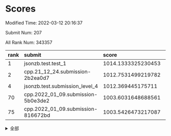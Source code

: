 # Scores

Modified Time: 2022-03-12 20:16:37

Submit Num: 207

All Rank Num: 343357

| rank |               submit               |       score        |       sigma        | pk_num |
| :--- | :--------------------------------- | :----------------- | :----------------- | :----- |
| 1    | jsonzb.test.test_1                 | 1014.1333325230453 | 0.841015305161955  | 6639   |
| 2    | cpp.21_12_24.submission-2b2ea0d7   | 1012.7531499219782 | 0.8107704532710842 | 6633   |
| 4    | jsonzb.test.submission_level_4     | 1012.369445175711  | 0.8085789885189515 | 6630   |
| 70   | cpp.2022_01_09.submission-5b0e3de2 | 1003.6031648688561 | 0.7223264597317149 | 6631   |
| 75   | cpp.2022_01_09.submission-816672bd | 1003.5426473217087 | 0.7103624528929896 | 6633   |


<details>
<summary>全部</summary>

| rank |                 submit                 |       score        |       sigma        | pk_num |
| :--- | :------------------------------------- | :----------------- | :----------------- | :----- |
| 1    | jsonzb.test.test_1                     | 1014.1333325230453 | 0.841015305161955  | 6639   |
| 2    | cpp.21_12_24.submission-2b2ea0d7       | 1012.7531499219782 | 0.8107704532710842 | 6633   |
| 3    | gobigger.level_3.submission_level_3_42 | 1012.484879549435  | 0.811165942800505  | 6637   |
| 4    | jsonzb.test.submission_level_4         | 1012.369445175711  | 0.8085789885189515 | 6630   |
| 5    | gobigger.level_3.submission_level_3_27 | 1012.1288298447564 | 0.8008968835517432 | 6633   |
| 6    | gobigger.level_3.submission_level_3_15 | 1011.6438353028659 | 0.7707000093149898 | 6634   |
| 7    | gobigger.level_3.submission_level_3_36 | 1011.2023701452075 | 0.7559695917198811 | 6637   |
| 8    | gobigger.level_3.submission_level_3_10 | 1011.2016292052771 | 0.7785414306322206 | 6638   |
| 9    | gobigger.level_3.submission_level_3_19 | 1010.9722273518561 | 0.78543020769293   | 6643   |
| 10   | gobigger.level_3.submission_level_3_47 | 1010.7353400652737 | 0.7541677291863181 | 6636   |
| 11   | gobigger.level_3.submission_level_3_30 | 1010.7244640350174 | 0.7780893907709855 | 6636   |
| 12   | gobigger.level_3.submission_level_3_3  | 1010.7029785908109 | 0.7804391390129493 | 6629   |
| 13   | gobigger.level_3.submission_level_3_21 | 1010.6293831010381 | 0.770072629763886  | 6638   |
| 14   | gobigger.level_3.submission_level_3_18 | 1010.5047367596421 | 0.7799602712619014 | 6638   |
| 15   | gobigger.level_3.submission_level_3_48 | 1010.5021124372907 | 0.7573189323414752 | 6633   |
| 16   | gobigger.level_3.submission_level_3_9  | 1010.5007565738875 | 0.74402456812695   | 6633   |
| 17   | gobigger.level_3.submission_level_3_6  | 1010.4950466304356 | 0.7546745115471838 | 6639   |
| 18   | gobigger.level_3.submission_level_3_16 | 1010.4808816252154 | 0.7717414765160898 | 6636   |
| 19   | gobigger.level_3.submission_level_3_20 | 1010.4708453917742 | 0.7797119366985034 | 6631   |
| 20   | gobigger.level_3.submission_level_3_23 | 1010.4022530717881 | 0.7620217698500575 | 6630   |
| 21   | gobigger.level_3.submission_level_3_5  | 1010.3100339477501 | 0.7789116431542267 | 6640   |
| 22   | gobigger.level_3.submission_level_3_13 | 1010.1822620081186 | 0.7564613568668332 | 6635   |
| 23   | gobigger.level_3.submission_level_3_14 | 1010.01545183672   | 0.7743728424069001 | 6630   |
| 24   | gobigger.level_3.submission_level_3_25 | 1009.9680455591433 | 0.7616925310872896 | 6631   |
| 25   | gobigger.level_3.submission_level_3_7  | 1009.8928531957598 | 0.7621233922579255 | 6636   |
| 26   | gobigger.level_3.submission_level_3_35 | 1009.8534092462952 | 0.7369533062513961 | 6636   |
| 27   | gobigger.level_3.submission_level_3_12 | 1009.8485505078636 | 0.7565384092166526 | 6633   |
| 28   | gobigger.level_3.submission_level_3_24 | 1009.8469808076952 | 0.7743394316509477 | 6641   |
| 29   | gobigger.level_3.submission_level_3_1  | 1009.8393125905833 | 0.754836891521827  | 6637   |
| 30   | gobigger.level_3.submission_level_3_26 | 1009.8304527246966 | 0.756071362109914  | 6635   |
| 31   | gobigger.level_3.submission_level_3_29 | 1009.7428409972106 | 0.7682459095130004 | 6634   |
| 32   | gobigger.level_3.submission_level_3_41 | 1009.7308291109316 | 0.7816640738826602 | 6633   |
| 33   | gobigger.level_3.submission_level_3_2  | 1009.7130637358598 | 0.7533062041117621 | 6631   |
| 34   | gobigger.level_3.submission_level_3_32 | 1009.5654766672658 | 0.7716641307671753 | 6635   |
| 35   | gobigger.level_3.submission_level_3_40 | 1009.4956029101177 | 0.769209388460176  | 6639   |
| 36   | gobigger.level_3.submission_level_3_11 | 1009.4122837044428 | 0.7486629787149492 | 6636   |
| 37   | gobigger.level_3.submission_level_3_4  | 1009.3622736540558 | 0.7443060806791634 | 6635   |
| 38   | gobigger.level_3.submission_level_3_22 | 1009.3540947044677 | 0.7515082256128734 | 6632   |
| 39   | gobigger.level_3.submission_level_3_34 | 1009.3518913608588 | 0.7607666694957889 | 6636   |
| 40   | gobigger.level_3.submission_level_3_43 | 1009.325106192242  | 0.7609706766568516 | 6634   |
| 41   | gobigger.level_3.submission_level_3_0  | 1009.2289251938752 | 0.7714648810743687 | 6634   |
| 42   | gobigger.level_3.submission_level_3_46 | 1009.1981933439107 | 0.7418457027331165 | 6634   |
| 43   | gobigger.level_3.submission_level_3_39 | 1009.1909343862758 | 0.7674284213788243 | 6633   |
| 44   | gobigger.level_3.submission_level_3_31 | 1009.0833026918489 | 0.7565680716121354 | 6635   |
| 45   | gobigger.level_3.submission_level_3_28 | 1009.0565968926395 | 0.7543923608615051 | 6636   |
| 46   | gobigger.level_3.submission_level_3_17 | 1009.0117249064418 | 0.7538540382618715 | 6635   |
| 47   | gobigger.level_3.submission_level_3_49 | 1008.972964425481  | 0.745519101157505  | 6633   |
| 48   | gobigger.level_3.submission_level_3_38 | 1008.8797876550597 | 0.7491751855293158 | 6635   |
| 49   | gobigger.level_3.submission_level_3_44 | 1008.7380461538231 | 0.7560411038698635 | 6636   |
| 50   | gobigger.level_3.submission_level_3_37 | 1008.5288534953314 | 0.7577533004023198 | 6636   |
| 51   | gobigger.level_3.submission_level_3_8  | 1008.3219307883693 | 0.7581234460060842 | 6634   |
| 52   | gobigger.level_3.submission_level_3_33 | 1008.3051356175437 | 0.7339829095353547 | 6638   |
| 53   | gobigger.level_3.submission_level_3_45 | 1007.9277704231345 | 0.7497944509127096 | 6633   |
| 54   | gobigger.level_1.submission_level_1_48 | 1004.4975103869299 | 0.7131086208220917 | 6633   |
| 55   | gobigger.level_1.submission_level_1_0  | 1004.3307821440258 | 0.7174538472114833 | 6640   |
| 56   | gobigger.level_1.submission_level_1_42 | 1004.2623178879109 | 0.7137635799251553 | 6636   |
| 57   | gobigger.level_1.submission_level_1_6  | 1004.2529506729229 | 0.7355893961696002 | 6636   |
| 58   | gobigger.level_1.submission_level_1_31 | 1004.0617515474027 | 0.7191989118675632 | 6632   |
| 59   | gobigger.level_1.submission_level_1_29 | 1004.0060456055576 | 0.7217734907507559 | 6632   |
| 60   | gobigger.level_1.submission_level_1_44 | 1003.9721556208102 | 0.7232670953250849 | 6633   |
| 61   | gobigger.level_1.submission_level_1_32 | 1003.9685797355643 | 0.7216117377379638 | 6634   |
| 62   | gobigger.level_1.submission_level_1_46 | 1003.9215105363487 | 0.7203228021051865 | 6631   |
| 63   | gobigger.level_1.submission_level_1_3  | 1003.913643384506  | 0.7306272999539154 | 6633   |
| 64   | gobigger.level_1.submission_level_1_49 | 1003.8280965351033 | 0.7165250949462456 | 6630   |
| 65   | gobigger.level_1.submission_level_1_45 | 1003.7736840430306 | 0.7221617552111055 | 6634   |
| 66   | gobigger.level_1.submission_level_1_47 | 1003.715309896256  | 0.7252636499731396 | 6636   |
| 67   | gobigger.level_1.submission_level_1_30 | 1003.6962264155969 | 0.7299350772092287 | 6642   |
| 68   | gobigger.level_1.submission_level_1_39 | 1003.6725831166534 | 0.7131906516298008 | 6636   |
| 69   | gobigger.level_1.submission_level_1_26 | 1003.6532567803813 | 0.7273292652369986 | 6633   |
| 70   | cpp.2022_01_09.submission-5b0e3de2     | 1003.6031648688561 | 0.7223264597317149 | 6631   |
| 71   | gobigger.level_1.submission_level_1_37 | 1003.5964593480559 | 0.7224773918076988 | 6637   |
| 72   | gobigger.level_1.submission_level_1_16 | 1003.570025845784  | 0.719825640584903  | 6631   |
| 73   | gobigger.level_1.submission_level_1_4  | 1003.5659689024618 | 0.7136636752423566 | 6639   |
| 74   | gobigger.level_1.submission_level_1_36 | 1003.5604545792377 | 0.7158403635988202 | 6635   |
| 75   | cpp.2022_01_09.submission-816672bd     | 1003.5426473217087 | 0.7103624528929896 | 6633   |
| 76   | gobigger.level_1.submission_level_1_19 | 1003.487367829713  | 0.715722915943244  | 6632   |
| 77   | gobigger.level_1.submission_level_1_35 | 1003.4811015211947 | 0.7057034686077894 | 6635   |
| 78   | gobigger.level_1.submission_level_1_33 | 1003.3606871298638 | 0.7178438547672155 | 6628   |
| 79   | gobigger.level_1.submission_level_1_12 | 1003.3072009559394 | 0.7114201548999277 | 6636   |
| 80   | gobigger.level_1.submission_level_1_2  | 1003.3046389830386 | 0.7073081880611973 | 6637   |
| 81   | gobigger.level_1.submission_level_1_13 | 1003.2957378282102 | 0.7001599385586685 | 6637   |
| 82   | gobigger.level_1.submission_level_1_38 | 1003.250058860775  | 0.7122514156530699 | 6638   |
| 83   | gobigger.level_1.submission_level_1_1  | 1003.2445960954891 | 0.7178700551729859 | 6629   |
| 84   | gobigger.level_1.submission_level_1_41 | 1003.2257012591507 | 0.712554802658535  | 6633   |
| 85   | gobigger.level_1.submission_level_1_7  | 1003.2026310780168 | 0.7066980028487969 | 6638   |
| 86   | gobigger.level_1.submission_level_1_15 | 1003.1717036446828 | 0.7090169382712082 | 6636   |
| 87   | gobigger.level_1.submission_level_1_21 | 1003.1632197002492 | 0.7222079130816926 | 6634   |
| 88   | gobigger.level_1.submission_level_1_34 | 1003.1400710823999 | 0.7114044561103013 | 6632   |
| 89   | gobigger.level_1.submission_level_1_9  | 1003.1252235614448 | 0.7040574252074472 | 6632   |
| 90   | gobigger.level_1.submission_level_1_8  | 1003.1022957951316 | 0.7178658471302537 | 6636   |
| 91   | gobigger.level_1.submission_level_1_23 | 1003.0843269798768 | 0.7003821578687067 | 6633   |
| 92   | gobigger.level_1.submission_level_1_28 | 1003.0756777043143 | 0.7050694673619485 | 6638   |
| 93   | gobigger.level_1.submission_level_1_11 | 1003.0666613071019 | 0.7150695300003631 | 6637   |
| 94   | gobigger.level_1.submission_level_1_18 | 1003.0546336523431 | 0.716711925881823  | 6632   |
| 95   | gobigger.level_1.submission_level_1_27 | 1003.039769178433  | 0.70953529536256   | 6632   |
| 96   | gobigger.level_1.submission_level_1_14 | 1003.0291689385051 | 0.7108838998827121 | 6630   |
| 97   | gobigger.level_1.submission_level_1_22 | 1002.8895257850502 | 0.707890949498547  | 6627   |
| 98   | gobigger.level_1.submission_level_1_24 | 1002.8795948834016 | 0.7096116819996985 | 6640   |
| 99   | gobigger.level_1.submission_level_1_40 | 1002.7846792627803 | 0.718473578861945  | 6631   |
| 100  | gobigger.level_1.submission_level_1_17 | 1002.7451690722982 | 0.7166471090893182 | 6632   |
| 101  | gobigger.level_1.submission_level_1_43 | 1002.7277027440688 | 0.7181898275184116 | 6640   |
| 102  | gobigger.level_1.submission_level_1_25 | 1002.6491419644649 | 0.7330496213305813 | 6640   |
| 103  | gobigger.level_1.submission_level_1_10 | 1002.5673194209359 | 0.7168039506900136 | 6636   |
| 104  | gobigger.level_1.submission_level_1_5  | 1002.3941905967448 | 0.7238205886041911 | 6632   |
| 105  | gobigger.level_1.submission_level_1_20 | 1001.8550962565489 | 0.7081380950530632 | 6628   |
| 106  | gobigger.random.submission_random_10   | 998.3709218250567  | 0.7073590093390005 | 6632   |
| 107  | gobigger.random.submission_random_17   | 997.2338230889438  | 0.6954992785756213 | 6636   |
| 108  | gobigger.random.submission_random_35   | 997.0545644330136  | 0.7141280789153577 | 6636   |
| 109  | gobigger.random.submission_random_11   | 996.8791677068978  | 0.6979564212222196 | 6634   |
| 110  | gobigger.random.submission_random_32   | 996.8180605564304  | 0.7092635646749108 | 6628   |
| 111  | gobigger.random.submission_random_2    | 996.6309587021536  | 0.7084721770301631 | 6637   |
| 112  | gobigger.random.submission_random_41   | 996.622860922898   | 0.7105676925821104 | 6628   |
| 113  | gobigger.random.submission_random_9    | 996.5917559090957  | 0.7032466481304113 | 6633   |
| 114  | gobigger.random.submission_random_39   | 996.5349607409901  | 0.7046011039849256 | 6639   |
| 115  | gobigger.random.submission_random_43   | 996.5320547835948  | 0.7242944979274929 | 6631   |
| 116  | gobigger.random.submission_random_20   | 996.4910302574804  | 0.7113421799375836 | 6635   |
| 117  | gobigger.random.submission_random_21   | 996.443329005432   | 0.719267700141232  | 6633   |
| 118  | gobigger.random.submission_random_3    | 996.3890977098489  | 0.7092869822369638 | 6635   |
| 119  | gobigger.random.submission_random_18   | 996.3728165404411  | 0.6984234693476488 | 6634   |
| 120  | gobigger.random.submission_random_24   | 996.3452038228929  | 0.7221383474078149 | 6638   |
| 121  | gobigger.random.submission_random_31   | 996.338444174037   | 0.7136780214957269 | 6627   |
| 122  | gobigger.random.submission_random_29   | 996.3241059884497  | 0.7060269617206958 | 6638   |
| 123  | gobigger.random.submission_random_15   | 996.3170677613244  | 0.708897009994371  | 6641   |
| 124  | gobigger.random.submission_random_48   | 996.2903263560884  | 0.7097991187064004 | 6634   |
| 125  | gobigger.random.submission_random_44   | 996.2737240479871  | 0.7198179927566459 | 6634   |
| 126  | gobigger.random.submission_random_12   | 996.1911302470909  | 0.7104880290081835 | 6634   |
| 127  | gobigger.random.submission_random_34   | 996.1564792389801  | 0.7143407467936982 | 6632   |
| 128  | gobigger.random.submission_random_16   | 996.14646963753    | 0.706381838459765  | 6633   |
| 129  | gobigger.random.submission_random_40   | 996.1239600371433  | 0.7049011198555029 | 6643   |
| 130  | gobigger.random.submission_random_25   | 996.0629840679007  | 0.7011105125815479 | 6631   |
| 131  | gobigger.random.submission_random_7    | 996.0117136923291  | 0.7019546927867187 | 6635   |
| 132  | gobigger.random.submission_random_6    | 995.9692833167737  | 0.7196889205251586 | 6635   |
| 133  | gobigger.random.submission_random_37   | 995.9278535682253  | 0.7061350730814984 | 6633   |
| 134  | gobigger.random.submission_random_36   | 995.9200133034091  | 0.7248451142791085 | 6635   |
| 135  | gobigger.random.submission_random_45   | 995.8655866127804  | 0.7132656456985393 | 6635   |
| 136  | gobigger.random.submission_random_42   | 995.8133955265325  | 0.6978135386853854 | 6632   |
| 137  | gobigger.random.submission_random_5    | 995.7962340636382  | 0.715851874527171  | 6637   |
| 138  | gobigger.random.submission_random_47   | 995.7294992365     | 0.7228496757816373 | 6633   |
| 139  | gobigger.random.submission_random_30   | 995.7277106263409  | 0.7096232182498943 | 6636   |
| 140  | gobigger.random.submission_random_38   | 995.6579096664959  | 0.7169986212650727 | 6634   |
| 141  | gobigger.random.submission_random_13   | 995.6013508590416  | 0.7170203551213062 | 6634   |
| 142  | gobigger.random.submission_random_27   | 995.5538522342011  | 0.7052219447645297 | 6635   |
| 143  | gobigger.random.submission_random_19   | 995.5317442409541  | 0.6992821241287652 | 6630   |
| 144  | gobigger.random.submission_random_33   | 995.5022474743847  | 0.724660163619267  | 6631   |
| 145  | gobigger.random.submission_random_46   | 995.4245582656873  | 0.7006577968213007 | 6631   |
| 146  | gobigger.random.submission_random_4    | 995.4084858803018  | 0.6980709894542485 | 6638   |
| 147  | gobigger.random.submission_random_49   | 995.3326974625471  | 0.724982097082553  | 6639   |
| 148  | gobigger.random.submission_random_14   | 995.3129196879438  | 0.7188985756082422 | 6638   |
| 149  | gobigger.random.submission_random_22   | 995.1616811441286  | 0.71305241916598   | 6632   |
| 150  | gobigger.random.submission_random_26   | 995.0125101504947  | 0.7099323453410901 | 6638   |
| 151  | gobigger.random.submission_random_23   | 994.9430591080544  | 0.7198315532846798 | 6636   |
| 152  | gobigger.random.submission_random_8    | 994.9304142023923  | 0.7165499117028831 | 6634   |
| 153  | gobigger.random.submission_random_28   | 994.6492206376199  | 0.7029350764371006 | 6635   |
| 154  | gobigger.random.submission_random_0    | 994.6061401237173  | 0.7094030325474942 | 6634   |
| 155  | gobigger.random.submission_random_1    | 994.4628637525734  | 0.7087392125542443 | 6638   |
| 156  | gobigger.level_2.submission_level_2_10 | 993.8243095722711  | 0.7439447415024807 | 6642   |
| 157  | gobigger.level_2.submission_level_2_45 | 993.3415979984492  | 0.7438541789669745 | 6633   |
| 158  | gobigger.level_2.submission_level_2_12 | 993.2449401032811  | 0.7241523658132978 | 6636   |
| 159  | gobigger.level_2.submission_level_2_6  | 993.1443708149621  | 0.7362482674842429 | 6639   |
| 160  | gobigger.level_2.submission_level_2_8  | 993.119677113939   | 0.7562151374006411 | 6633   |
| 161  | gobigger.level_2.submission_level_2_47 | 992.9892488313477  | 0.7523109527131929 | 6633   |
| 162  | gobigger.level_2.submission_level_2_38 | 992.9445303116083  | 0.7281022601452779 | 6638   |
| 163  | gobigger.level_2.submission_level_2_1  | 992.9238569001159  | 0.7383900499620042 | 6637   |
| 164  | gobigger.level_2.submission_level_2_9  | 992.8570061059334  | 0.7475950449702471 | 6638   |
| 165  | gobigger.level_2.submission_level_2_43 | 992.8309776282707  | 0.7297217800424795 | 6634   |
| 166  | gobigger.level_2.submission_level_2_17 | 992.7906471159039  | 0.725401050894482  | 6639   |
| 167  | gobigger.level_2.submission_level_2_0  | 992.7790375372094  | 0.7385700080567856 | 6639   |
| 168  | gobigger.level_2.submission_level_2_33 | 992.7176378063879  | 0.735620631103481  | 6635   |
| 169  | gobigger.level_2.submission_level_2_42 | 992.6398886643815  | 0.7538322121709602 | 6638   |
| 170  | gobigger.level_2.submission_level_2_39 | 992.5181742512293  | 0.7334418009564568 | 6638   |
| 171  | gobigger.level_2.submission_level_2_4  | 992.4828434980243  | 0.7425023081653798 | 6638   |
| 172  | gobigger.level_2.submission_level_2_21 | 992.4702672563556  | 0.7315915916877265 | 6634   |
| 173  | gobigger.level_2.submission_level_2_34 | 992.4580855394668  | 0.7266960593268093 | 6638   |
| 174  | gobigger.level_2.submission_level_2_18 | 992.4547421742988  | 0.7416818629584985 | 6633   |
| 175  | gobigger.level_2.submission_level_2_36 | 992.3461672726327  | 0.7537338463152307 | 6633   |
| 176  | gobigger.level_2.submission_level_2_22 | 992.3348520261168  | 0.7371528771199924 | 6636   |
| 177  | gobigger.level_2.submission_level_2_19 | 992.328440183484   | 0.749396736884109  | 6637   |
| 178  | gobigger.level_2.submission_level_2_3  | 992.2768262056901  | 0.7227928596805308 | 6636   |
| 179  | gobigger.level_2.submission_level_2_41 | 992.2734408556482  | 0.7368979946769527 | 6633   |
| 180  | gobigger.level_2.submission_level_2_26 | 992.2669058930069  | 0.7332080885247622 | 6635   |
| 181  | gobigger.level_2.submission_level_2_31 | 992.2597716121259  | 0.7576777003077728 | 6636   |
| 182  | gobigger.level_2.submission_level_2_25 | 992.2499900869833  | 0.7443206316054142 | 6631   |
| 183  | gobigger.level_2.submission_level_2_2  | 992.1310081850909  | 0.7416507230495807 | 6637   |
| 184  | gobigger.level_2.submission_level_2_35 | 992.0760234780355  | 0.7605752451723587 | 6636   |
| 185  | gobigger.level_2.submission_level_2_14 | 992.0729288379971  | 0.7555235681083176 | 6638   |
| 186  | gobigger.level_2.submission_level_2_23 | 992.0494478436822  | 0.7427772756108485 | 6632   |
| 187  | gobigger.level_2.submission_level_2_5  | 992.0215871196344  | 0.7492739612667201 | 6638   |
| 188  | gobigger.level_2.submission_level_2_16 | 991.9883166132859  | 0.7547314336955648 | 6637   |
| 189  | gobigger.level_2.submission_level_2_48 | 991.8661641837202  | 0.759744863591335  | 6635   |
| 190  | gobigger.level_2.submission_level_2_44 | 991.7505411111011  | 0.7509831649737871 | 6641   |
| 191  | gobigger.level_2.submission_level_2_32 | 991.729188255897   | 0.7460611223908306 | 6633   |
| 192  | gobigger.level_2.submission_level_2_7  | 991.6915976708351  | 0.7310615913845829 | 6635   |
| 193  | gobigger.level_2.submission_level_2_30 | 991.6694389861256  | 0.742137580855774  | 6639   |
| 194  | gobigger.level_2.submission_level_2_11 | 991.6038636710563  | 0.7478166226470555 | 6637   |
| 195  | gobigger.level_2.submission_level_2_49 | 991.5980345537533  | 0.7602269594312386 | 6638   |
| 196  | gobigger.level_2.submission_level_2_40 | 991.4903733241242  | 0.7460054528966371 | 6632   |
| 197  | gobigger.level_2.submission_level_2_13 | 991.4725495718989  | 0.7507898997249997 | 6635   |
| 198  | gobigger.level_2.submission_level_2_24 | 991.3446613028713  | 0.7428317316274456 | 6636   |
| 199  | gobigger.level_2.submission_level_2_15 | 991.1798853076208  | 0.7427337516797806 | 6639   |
| 200  | gobigger.level_2.submission_level_2_29 | 991.1262788691889  | 0.7505292731402446 | 6628   |
| 201  | gobigger.level_2.submission_level_2_28 | 991.1180370179994  | 0.7542256171398142 | 6636   |
| 202  | gobigger.level_2.submission_level_2_46 | 991.0655550135967  | 0.7551136042625294 | 6641   |
| 203  | gobigger.level_2.submission_level_2_27 | 990.5158622995938  | 0.7418858740405851 | 6638   |
| 204  | gobigger.level_2.submission_level_2_37 | 990.5061314547817  | 0.7627324970434117 | 6637   |
| 205  | gobigger.level_2.submission_level_2_20 | 990.3326623151588  | 0.7832201424722429 | 6635   |
| 206  | gobigger.none.submission_none_1        | 977.5356486594568  | 1.3073770277784011 | 6636   |
| 207  | gobigger.none.submission_none_0        | 976.9070455669146  | 1.4099139041174134 | 6634   |

</details>